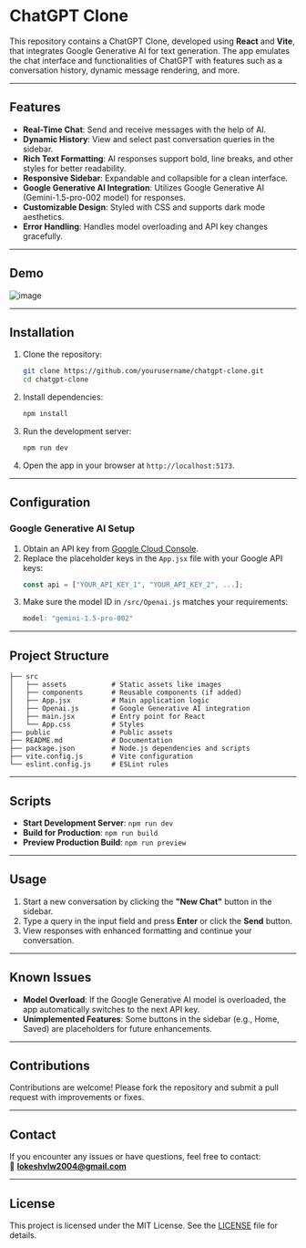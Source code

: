 # ChatGPT Clone

This repository contains a ChatGPT Clone, developed using **React** and **Vite**, that integrates Google Generative AI for text generation. The app emulates the chat interface and functionalities of ChatGPT with features such as a conversation history, dynamic message rendering, and more. 

---

## Features

- **Real-Time Chat**: Send and receive messages with the help of AI. 
- **Dynamic History**: View and select past conversation queries in the sidebar.
- **Rich Text Formatting**: AI responses support bold, line breaks, and other styles for better readability.
- **Responsive Sidebar**: Expandable and collapsible for a clean interface.
- **Google Generative AI Integration**: Utilizes Google Generative AI (Gemini-1.5-pro-002 model) for responses.
- **Customizable Design**: Styled with CSS and supports dark mode aesthetics.
- **Error Handling**: Handles model overloading and API key changes gracefully.

---

## Demo

![image](https://github.com/user-attachments/assets/7e3ab18d-f909-4bf8-9b87-91b759e3f1d9)


---

## Installation

1. Clone the repository:
   ```bash
   git clone https://github.com/yourusername/chatgpt-clone.git
   cd chatgpt-clone
   ```

2. Install dependencies:
   ```bash
   npm install
   ```

3. Run the development server:
   ```bash
   npm run dev
   ```

4. Open the app in your browser at `http://localhost:5173`.

---

## Configuration

### Google Generative AI Setup
1. Obtain an API key from [Google Cloud Console](https://console.cloud.google.com/).
2. Replace the placeholder keys in the `App.jsx` file with your Google API keys:
   ```javascript
   const api = ["YOUR_API_KEY_1", "YOUR_API_KEY_2", ...];
   ```
3. Make sure the model ID in `/src/Openai.js` matches your requirements:
   ```javascript
   model: "gemini-1.5-pro-002"
   ```



---

## Project Structure

```plaintext
├── src
│   ├── assets           # Static assets like images
│   ├── components       # Reusable components (if added)
│   ├── App.jsx          # Main application logic
│   ├── Openai.js        # Google Generative AI integration
│   ├── main.jsx         # Entry point for React
│   └── App.css          # Styles
├── public               # Public assets
├── README.md            # Documentation
├── package.json         # Node.js dependencies and scripts
├── vite.config.js       # Vite configuration
└── eslint.config.js     # ESLint rules
```

---

## Scripts

- **Start Development Server**: `npm run dev`
- **Build for Production**: `npm run build`
- **Preview Production Build**: `npm run preview`

---

## Usage

1. Start a new conversation by clicking the **"New Chat"** button in the sidebar.
2. Type a query in the input field and press **Enter** or click the **Send** button.
3. View responses with enhanced formatting and continue your conversation.

---

## Known Issues

- **Model Overload**: If the Google Generative AI model is overloaded, the app automatically switches to the next API key.
- **Unimplemented Features**: Some buttons in the sidebar (e.g., Home, Saved) are placeholders for future enhancements.

---

## Contributions

Contributions are welcome! Please fork the repository and submit a pull request with improvements or fixes.

---

## Contact

If you encounter any issues or have questions, feel free to contact:  
📧 **lokeshvlw2004@gmail.com**

---

## License

This project is licensed under the MIT License. See the [LICENSE](LICENSE) file for details.
